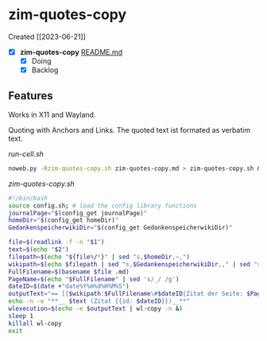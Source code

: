 # zim-quotes-copy
Created [[2023-06-21]]

- [X]  **zim-quotes-copy**  [README.md](README.md)
    - [X] Doing
    - [X] Backlog

## Features

Works in X11 and Wayland.

Quoting with Anchors and Links. The quoted text ist formated as verbatim text.

*run-cell.sh*
```bash
noweb.py -Rzim-quotes-copy.sh zim-quotes-copy.md > zim-quotes-copy.sh && echo 'fertig'
```


*zim-quotes-copy.sh*
```bash
#!/bin/bash
source config.sh; # load the config library functions
journalPage="$(config_get journalPage)"
homeDir="$(config_get homeDir)"
GedankenspeicherwikiDir="$(config_get GedankenspeicherwikiDir)"

file=$(readlink -f -n "$1")
text=$(echo "$2")
filepath=$(echo "${file%/*}" | sed "s,$homeDir,~,")
wikipath=$(echo $filepath | sed "s,$GedankenspeicherwikiDir,," | sed "s,/,:,g")
FullFilename=$(basename $file .md)
PageName=$(echo "$FullFilename" | sed 's/_/ /g')
dateID=$(date +"date%Y%m%d%H%M%S")
outputText="== [[$wikipath:$FullFilename\#$dateID|Zitat der Seite: $PageName]] ==\n ''$text''\n Vom $(date +"[[$journalPage:%Y:%m:%d|%Y-%m-%d]]")"
echo -n -e "**__ $text (Zitat {{id: $dateID}})__**"
wlexecution=$(echo -e $outputText | wl-copy -n &)
sleep 1
killall wl-copy
exit
```
